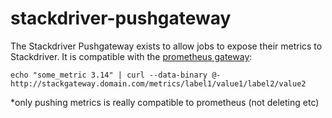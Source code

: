 # stackdriver-pushgateway

The Stackdriver Pushgateway exists to allow jobs to expose their metrics to Stackdriver.
It is compatible with the [prometheus gateway](https://github.com/prometheus/pushgateway#command-line):

```
echo "some_metric 3.14" | curl --data-binary @- http://stackgateway.domain.com/metrics/label1/value1/label2/value2
```

*only pushing metrics is really compatible to prometheus (not deleting etc)
